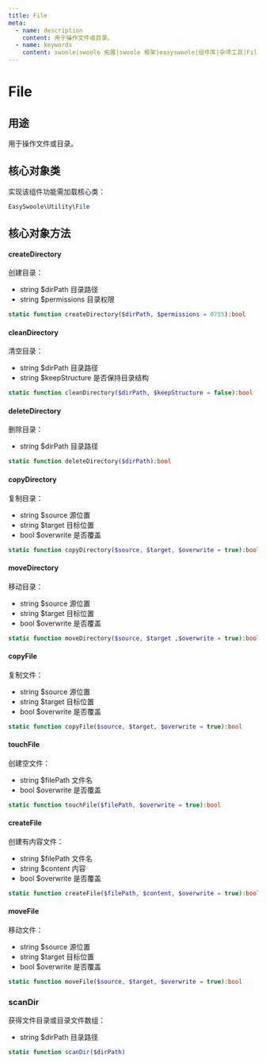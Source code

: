 ```yaml
---
title: File
meta:
  - name: description
    content: 用于操作文件或目录。
  - name: keywords
    content: swoole|swoole 拓展|swoole 框架|easyswoole|组件库|杂项工具|File
---
```


# File



## 用途

用于操作文件或目录。



## 核心对象类

实现该组件功能需加载核心类：

```php
EasySwoole\Utility\File
```



## 核心对象方法

#### createDirectory

创建目录：

- string $dirPath 目录路径
- string $permissions 目录权限

```php
static function createDirectory($dirPath, $permissions = 0755):bool
```



#### cleanDirectory

清空目录：

- string $dirPath 目录路径
- string $keepStructure 是否保持目录结构

```php
static function cleanDirectory($dirPath, $keepStructure = false):bool
```



#### deleteDirectory

删除目录：

- string $dirPath 目录路径

```php
static function deleteDirectory($dirPath):bool
```



#### copyDirectory

复制目录：

- string $source 源位置
- string $target 目标位置
- bool $overwrite 是否覆盖

```php
static function copyDirectory($source, $target, $overwrite = true):bool
```



#### moveDirectory

移动目录：

- string $source 源位置
- string $target 目标位置
- bool $overwrite 是否覆盖

```php
static function moveDirectory($source, $target ,$overwrite = true):bool
```



#### copyFile

复制文件：

- string $source 源位置
- string $target 目标位置
- bool $overwrite 是否覆盖

```php
static function copyFile($source, $target, $overwrite = true):bool
```



#### touchFile

创建空文件：

- string $filePath 文件名
- bool $overwrite 是否覆盖

```php
static function touchFile($filePath, $overwrite = true):bool
```



#### createFile

创建有内容文件：

- string $filePath 文件名
- string $content 内容
- bool $overwrite 是否覆盖

```php
static function createFile($filePath, $content, $overwrite = true):bool
```



#### moveFile

移动文件：

- string $source 源位置
- string $target 目标位置
- bool $overwrite 是否覆盖

```php
static function moveFile($source, $target, $overwrite = true):bool

```



### scanDir

获得文件目录或目录文件数组：

- string $dirPath 目录路径

```php
static function scanDir($dirPath)
```

